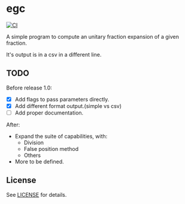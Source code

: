 # egc

[![CI](https://github.com/cpmachado/egc/actions/workflows/ci.yml/badge.svg)](https://github.com/cpmachado/egc/actions/workflows/ci.yml)

A simple program to compute an unitary fraction expansion of a given fraction.

It's output is in a csv in a different line.

## TODO

Before release 1.0:

- [x] Add flags to pass parameters directly.
- [x] Add different format output.(simple vs csv)
- [ ] Add proper documentation.

After:
- Expand the suite of capabilities, with:
    + Division
    + False position method
    + Others
- More to be defined.

## License

See [LICENSE](LICENSE) for details.
